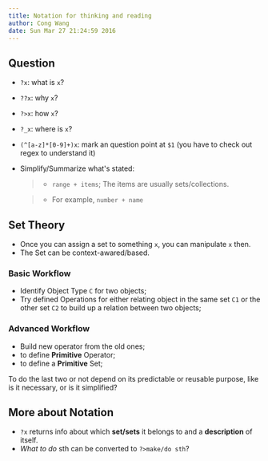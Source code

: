 ```yaml
---
title: Notation for thinking and reading
author: Cong Wang
date: Sun Mar 27 21:24:59 2016
---
```


## Question

* `?x`: what is `x`?
* `??x`: why `x`?
* `?>x`: how `x`?
* `?_x`: where is `x`?
* `(^[a-z]*[0-9]+)x`: mark an question point at `$1` (you have to check out regex to
  understand it) 
* Simplify/Summarize what's stated:

	> * `range + items`; The items are usually sets/collections.

	> * For example, `number + name`

## Set Theory

* Once you can assign a set to something `x`, you can manipulate `x` then. 
* The Set can be context-awared/based.

### Basic Workflow

* Identify Object Type `C` for two objects;
* Try defined Operations for either relating object in the same set `C1` or the other
  set `C2` to build up a relation between two objects;

### Advanced Workflow

* Build new operator from the old ones;
* to define **Primitive** Operator;
* to define a **Primitive** Set;

To do the last two or not depend on its predictable or reusable purpose, like is it
necessary, or is it simplified?

## More about Notation

* `?x` returns info about which **set/sets** it belongs to and a **description** of
  itself.
* *What to do* sth can be converted to `?>make/do sth`?
